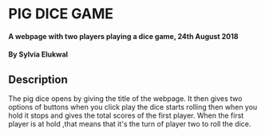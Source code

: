 # PIG DICE GAME

#### A webpage with two players playing a dice game, 24th August 2018

#### By **Sylvia Elukwal**
## Description

The pig dice opens by giving the title of the webpage. It then gives two options of buttons when you click play the dice starts rolling then when you hold it stops and gives the total scores of the first player. When the first player is at hold ,that means that it's the turn of player two to roll the dice.
